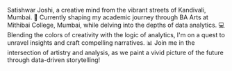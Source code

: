 Satishwar Joshi, a creative mind from the vibrant streets of Kandivali, Mumbai.
🎨 Currently shaping my academic journey through BA Arts at Mithibai College, Mumbai, while delving into the depths of data analytics.
💻 Blending the colors of creativity with the logic of analytics, I'm on a quest to unravel insights and craft compelling narratives.
📊 Join me in the intersection of artistry and analysis, as we paint a vivid picture of the future through data-driven storytelling!

<!---
satishwarjoshi02/satishwarjoshi02 is a ✨ special ✨ repository because its `README.md` (this file) appears on your GitHub profile.
You can click the Preview link to take a look at your changes.
--->
